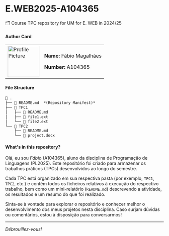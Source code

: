 # E.WEB2025-A104365
🗂️ Course TPC repository for UM for E. WEB in 2024/25

#### Author Card
<table>
  <tr>
    <td>
      <img src="/assets/image-placeholder.svg" alt="Profile Picture" width="100px" />
    </td>
    <td style="text-align: left;">
      <p><strong>Name:</strong> Fábio Magalhães</p>
      <p><strong>Number:</strong> A104365</p>
    </td>
  </tr>
</table>

#### File Structure
```md
📁 .
├── 📄 README.md  *(Repository Manifest)*
├── 📁 TPC1
│   ├── 📄 README.md
│   ├── 📄 file1.ext
│   └── 📄 file2.ext
└── 📁 TPC2
    ├── 📄 README.md
    └── 📄 project.docx
```

#### What's in this repository?

Olá, eu sou *Fábio* (A104365), aluno da disciplina de Programação de Linguagens (PL2025). Este repositório foi criado para armazenar os trabalhos práticos (TPCs) desenvolvidos ao longo do semestre.

Cada TPC está organizado em sua respectiva pasta (por exemplo, `TPC1`, `TPC2`, etc.) e contém todos os ficheiros relativos à execução do respectivo trabalho, bem como um mini-relatório (`README.md`) descrevendo a atividade, os resultados e um resumo do que foi realizado.

Sinta-se à vontade para explorar o repositório e conhecer melhor o desenvolvimento dos meus projetos nesta disciplina. Caso surjam dúvidas ou comentários, estou à disposição para conversarmos!

---

*Débrouillez-vous!*
